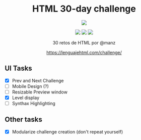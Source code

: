 <div align="center">

# HTML 30-day challenge

![](https://lenguajehtml.com/challenge/logo.png)

![](https://img.shields.io/badge/HTML-5-orange?style=for-the-badge&logo=html5)
![](https://img.shields.io/badge/CSS-3-blue?style=for-the-badge&logo=css3)
![](https://img.shields.io/badge/Astro-4.3-purple?style=for-the-badge&logo=astro)

30 retos de HTML por @manz

https://lenguajehtml.com/challenge/

</div>

## UI Tasks

- [x] Prev and Next Challenge
- [ ] Mobile Design (?)
- [ ] Resizable Preview window
- [x] Level display
- [ ] Synthax Highlighting

## Other tasks

- [x] Modularize challenge creation (don't repeat yourself)
